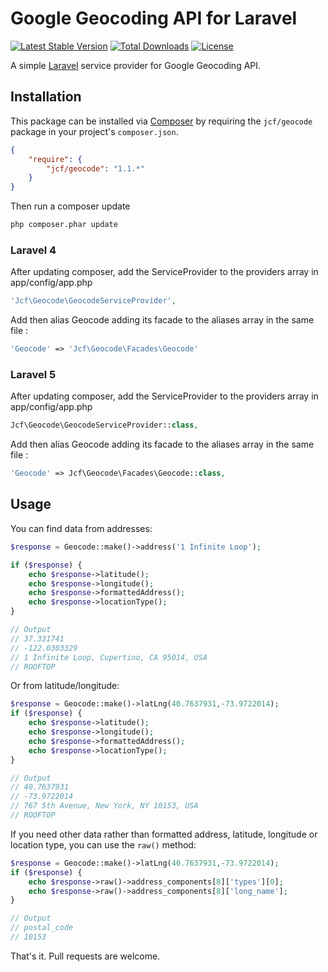 # Google Geocoding API for Laravel

[![Latest Stable Version](https://poser.pugx.org/jcf/geocode/v/stable.svg)](https://packagist.org/packages/jcf/geocode) [![Total Downloads](https://poser.pugx.org/jcf/geocode/downloads.svg)](https://packagist.org/packages/jcf/geocode) [![License](https://poser.pugx.org/jcf/geocode/license.svg)](https://packagist.org/packages/jcf/geocode)

A simple [Laravel](http://laravel.com/) service provider for Google Geocoding API.

## Installation

This package can be installed via [Composer](http://getcomposer.org) by requiring the
`jcf/geocode` package in your project's `composer.json`.

```json
{
    "require": {
        "jcf/geocode": "1.1.*"
    }
}
```

Then run a composer update
```sh
php composer.phar update
```

### Laravel 4

After updating composer, add the ServiceProvider to the providers array in app/config/app.php

```php
'Jcf\Geocode\GeocodeServiceProvider',
```
Add then alias Geocode adding its facade to the aliases array in the same file :

```php
'Geocode' => 'Jcf\Geocode\Facades\Geocode'
```

### Laravel 5

After updating composer, add the ServiceProvider to the providers array in app/config/app.php

```php
Jcf\Geocode\GeocodeServiceProvider::class,
```
Add then alias Geocode adding its facade to the aliases array in the same file :

```php
'Geocode' => Jcf\Geocode\Facades\Geocode::class,
```

## Usage
You can find data from addresses:
```php
$response = Geocode::make()->address('1 Infinite Loop');

if ($response) {
	echo $response->latitude();
	echo $response->longitude();
	echo $response->formattedAddress();
	echo $response->locationType();
}

// Output
// 37.331741
// -122.0303329
// 1 Infinite Loop, Cupertino, CA 95014, USA
// ROOFTOP
```

Or from latitude/longitude:

```php
$response = Geocode::make()->latLng(40.7637931,-73.9722014);
if ($response) {
	echo $response->latitude();
	echo $response->longitude();
	echo $response->formattedAddress();
	echo $response->locationType();
}

// Output
// 40.7637931
// -73.9722014
// 767 5th Avenue, New York, NY 10153, USA
// ROOFTOP

```

If you need other data rather than formatted address, latitude, longitude or location type, you can use the `raw()` method:
```php
$response = Geocode::make()->latLng(40.7637931,-73.9722014);
if ($response) {
	echo $response->raw()->address_components[8]['types'][0];
	echo $response->raw()->address_components[8]['long_name'];
}

// Output
// postal_code
// 10153
```

That's it. Pull requests are welcome.
